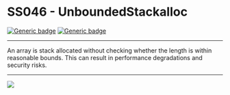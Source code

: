 # SS046 - UnboundedStackalloc

[![Generic badge](https://img.shields.io/badge/Severity-Warning-yellow.svg)](https://shields.io/) [![Generic badge](https://img.shields.io/badge/CodeFix-Yes-green.svg)](https://shields.io/)

---

An array is stack allocated without checking whether the length is within reasonable bounds. This can result in performance degradations and security risks.

---

![](./attachments/SS046.gif)